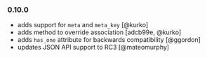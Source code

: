 ### 0.10.0

  * adds support for `meta` and `meta_key` [@kurko]
  * adds method to override association [adcb99e, @kurko]
  * adds `has_one` attribute for backwards compatibility [@ggordon]
  * updates JSON API support to RC3 [@mateomurphy]
